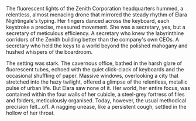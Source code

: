 The fluorescent lights of the Zenith Corporation headquarters hummed, a relentless, almost menacing drone that mirrored the steady rhythm of Elara Nightingale's typing.  Her fingers danced across the keyboard, each keystroke a precise, measured movement.  She was a secretary, yes, but a secretary of meticulous efficiency.  A secretary who knew the labyrinthine corridors of the Zenith building better than the company's own CEOs.  A secretary who held the keys to a world beyond the polished mahogany and hushed whispers of the boardroom.

The setting was stark.  The cavernous office, bathed in the harsh glare of fluorescent tubes, echoed with the quiet click-clack of keyboards and the occasional shuffling of paper.  Massive windows, overlooking a city that stretched into the hazy twilight, offered a glimpse of the relentless, metallic pulse of urban life.  But Elara saw none of it.  Her world, her entire focus, was contained within the four walls of her cubicle, a steel-grey fortress of files and folders, meticulously organised.  Today, however, the usual methodical precision felt…off. A nagging unease, like a persistent cough, settled in the hollow of her throat.
